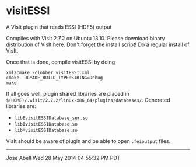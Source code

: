 visitESSI
=========

A VisIt plugin that reads ESSI (HDF5) output

Compiles with VisIt 2.7.2 on Ubuntu 13.10. Please download binary distribution of VisIt
[here](https://wci.llnl.gov/codes/visit/executables.html). Don't forget the install script! Do a
regular install of VisIt. 

Once that is done, compile visitESSI by doing

	xml2cmake -clobber visitESSI.xml
	cmake -DCMAKE_BUILD_TYPE:STRING=Debug
	make

If all goes well, plugin shared libraries are placed in
`$(HOME)/.visit/2.7.2/linux-x86_64/plugins/databases/`. Generated libraries are:

* `libEvisitESSIDatabase_ser.so`
* `libIvisitESSIDatabase.so`
* `libMvisitESSIDatabase.so`

VisIt should be aware of plugin and be able to open `.feioutput` files.


---

Jose Abell
Wed 28 May 2014 04:55:32 PM PDT